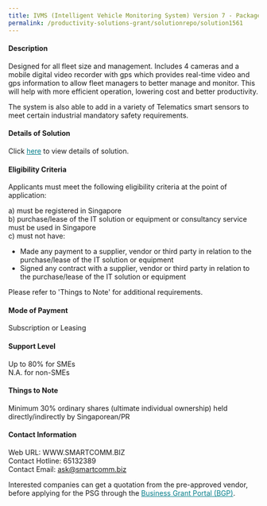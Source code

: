 ```yaml
---
title: IVMS (Intelligent Vehicle Monitoring System) Version 7 - Package for 8 Vehicles
permalink: /productivity-solutions-grant/solutionrepo/solution1561
---
```


#### Description

Designed for all fleet size and management. 
Includes 4 cameras and a mobile digital video recorder with gps which provides real-time video and gps information to allow fleet managers to better manage and monitor. This will help with more efficient operation, lowering cost and better productivity.   

The system is also able to add in a variety of Telematics smart sensors to meet certain industrial mandatory safety requirements.

#### Details of Solution

Click <a href='https://govassist.gobusiness.gov.sg/images/psg/Desensitised_Smartcomms_20200410_Annex_3_Part_4.pdf' style='color:#037e8a'>here</a> to view details of solution.

#### Eligibility Criteria

Applicants must meet the following eligibility criteria at the point of application:

a) must be registered in Singapore <br>
b) purchase/lease of the IT solution or equipment or consultancy service must be used in Singapore <br>
c) must not have:
- Made any payment to a supplier, vendor or third party in relation to the purchase/lease of the IT solution or equipment
- Signed any contract with a supplier, vendor or third party in relation to the purchase/lease of the IT solution or equipment

Please refer to 'Things to Note' for additional requirements.

#### Mode of Payment
Subscription or Leasing

#### Support Level
Up to 80% for SMEs <br>
N.A. for non-SMEs

#### Things to Note
Minimum 30% ordinary shares (ultimate individual ownership) held directly/indirectly by Singaporean/PR

#### Contact Information
Web URL: WWW.SMARTCOMM.BIZ <br>Contact Hotline: 65132389 <br>Contact Email: ask@smartcomm.biz <br>

Interested companies can get a quotation from the pre-approved vendor, before applying for the PSG through the <a target='_blank' style='color:#037e8a' href='https://www.businessgrants.gov.sg/'>Business Grant Portal (BGP)</a>.
